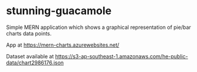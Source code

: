 # stunning-guacamole

Simple MERN application which shows a graphical representation of pie/bar charts data points.

App at https://mern-charts.azurewebsites.net/
 
Dataset available at https://s3-ap-southeast-1.amazonaws.com/he-public-data/chart2986176.json
